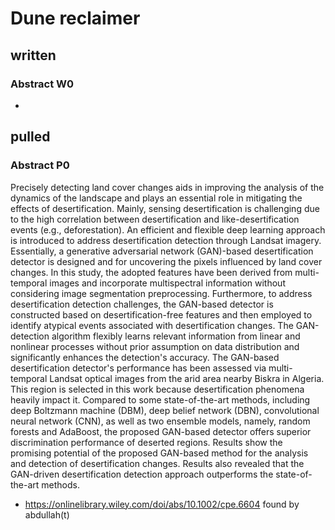 # Dune reclaimer

## written

### Abstract W0
* 

## pulled

### Abstract P0
Precisely detecting land cover changes aids in improving the analysis of the dynamics of the landscape and plays an essential role in mitigating the effects of desertification. Mainly, sensing desertification is challenging due to the high correlation between desertification and like-desertification events (e.g., deforestation). An efficient and flexible deep learning approach is introduced to address desertification detection through Landsat imagery. Essentially, a generative adversarial network (GAN)-based desertification detector is designed and for uncovering the pixels influenced by land cover changes. In this study, the adopted features have been derived from multi-temporal images and incorporate multispectral information without considering image segmentation preprocessing. Furthermore, to address desertification detection challenges, the GAN-based detector is constructed based on desertification-free features and then employed to identify atypical events associated with desertification changes. The GAN-detection algorithm flexibly learns relevant information from linear and nonlinear processes without prior assumption on data distribution and significantly enhances the detection's accuracy. The GAN-based desertification detector's performance has been assessed via multi-temporal Landsat optical images from the arid area nearby Biskra in Algeria. This region is selected in this work because desertification phenomena heavily impact it. Compared to some state-of-the-art methods, including deep Boltzmann machine (DBM), deep belief network (DBN), convolutional neural network (CNN), as well as two ensemble models, namely, random forests and AdaBoost, the proposed GAN-based detector offers superior discrimination performance of deserted regions. Results show the promising potential of the proposed GAN-based method for the analysis and detection of desertification changes. Results also revealed that the GAN-driven desertification detection approach outperforms the state-of-the-art methods.
* https://onlinelibrary.wiley.com/doi/abs/10.1002/cpe.6604 found by abdullah(t)
